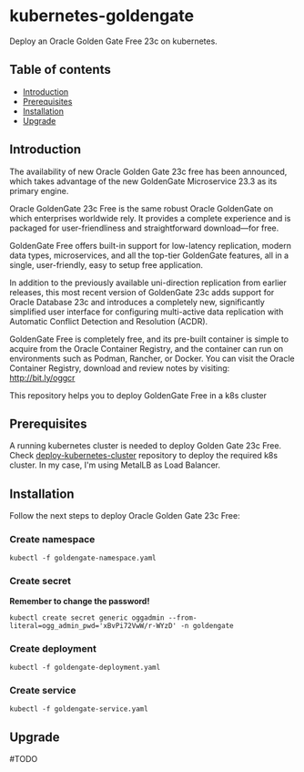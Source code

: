 # kubernetes-goldengate
Deploy an Oracle Golden Gate Free 23c on kubernetes.

## Table of contents
- [Introduction](#introduction)
- [Prerequisites](#prerequisites)
- [Installation](#installation)
- [Upgrade](#upgrade)

## Introduction
The availability of new Oracle Golden Gate 23c free has been announced, which takes advantage of the new GoldenGate Microservice 23.3 as its primary engine.

Oracle GoldenGate 23c Free is the same robust Oracle GoldenGate on which enterprises worldwide rely. It provides a complete experience and is packaged for user-friendliness and straightforward download—for free.

GoldenGate Free offers built-in support for low-latency replication, modern data types, microservices, and all the top-tier GoldenGate features, all in a single, user-friendly, easy to setup free application.

In addition to the previously available uni-direction replication from earlier releases, this most recent version of GoldenGate 23c adds support for Oracle Database 23c and introduces a completely new, significantly simplified user interface for configuring multi-active data replication with Automatic Conflict Detection and Resolution (ACDR).

GoldenGate Free is completely free, and its pre-built container is simple to acquire from the Oracle Container Registry, and the container can run on environments such as Podman, Rancher, or Docker.  You can visit the Oracle Container Registry, download and review notes by visiting: http://bit.ly/oggcr

This repository helps you to deploy GoldenGate Free in a k8s cluster

## Prerequisites
A running kubernetes cluster is needed to deploy Golden Gate 23c Free. Check [deploy-kubernetes-cluster](https://github.com/hfolguera/deploy-kubernetes-cluster) repository to deploy the required k8s cluster.
In my case, I'm using MetalLB as Load Balancer.

## Installation
Follow the next steps to deploy Oracle Golden Gate 23c Free:

### Create namespace
```
kubectl -f goldengate-namespace.yaml
```

### Create secret
**Remember to change the password!**
```
kubectl create secret generic oggadmin --from-literal=ogg_admin_pwd='xBvPi72VwW/r-WYzD' -n goldengate
```

### Create deployment
```
kubectl -f goldengate-deployment.yaml
```

### Create service
```
kubectl -f goldengate-service.yaml
```

## Upgrade
#TODO

